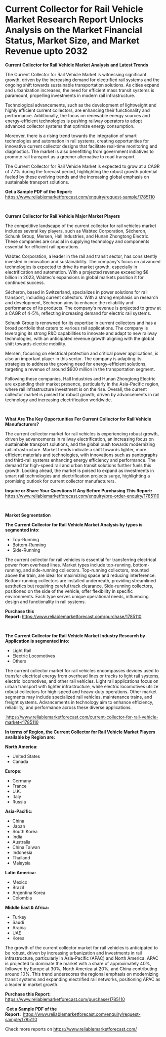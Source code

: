 <p><h1>Current Collector for Rail Vehicle Market Research Report Unlocks Analysis on the Market Financial Status, Market Size, and Market Revenue upto 2032</h1></p><p><strong>Current Collector for Rail Vehicle Market Analysis and Latest Trends</strong></p>
<p><p>The Current Collector for Rail Vehicle Market is witnessing significant growth, driven by the increasing demand for electrified rail systems and the ongoing shift towards sustainable transportation solutions. As cities expand and urbanization increases, the need for efficient mass transit systems is paramount, propelling investments in modern rail infrastructure. </p><p>Technological advancements, such as the development of lightweight and highly efficient current collectors, are enhancing their functionality and performance. Additionally, the focus on renewable energy sources and energy-efficient technologies is pushing railway operators to adopt advanced collector systems that optimize energy consumption.</p><p>Moreover, there is a rising trend towards the integration of smart technologies and automation in rail systems, creating opportunities for innovative current collector designs that facilitate real-time monitoring and diagnostics. The market is also benefitting from government initiatives to promote rail transport as a greener alternative to road transport.</p><p>The Current Collector for Rail Vehicle Market is expected to grow at a CAGR of 7.7% during the forecast period, highlighting the robust growth potential fueled by these evolving trends and the increasing global emphasis on sustainable transport solutions.</p></p>
<p><strong>Get a Sample PDF of the Report:&nbsp;</strong> <a href="https://www.reliablemarketforecast.com/enquiry/request-sample/1785110?utm_campaign=3539&utm_medium=2&utm_source=Github&utm_content=ia&utm_term=25032025&utm_id=current-collector-for-rail-vehicle">https://www.reliablemarketforecast.com/enquiry/request-sample/1785110</a></p>
<p>&nbsp;</p>
<p><strong>Current Collector for Rail Vehicle Major Market Players</strong></p>
<p><p>The competitive landscape of the current collector for rail vehicles market includes several key players, such as Wabtec Corporation, Sécheron, Schunk Group, Mersen, Hall Industries, and Hunan Zhongtong Electric. These companies are crucial in supplying technology and components essential for efficient rail operations.</p><p>Wabtec Corporation, a leader in the rail and transit sector, has consistently invested in innovation and sustainability. The company's focus on advanced technologies is expected to drive its market growth, especially in electrification and automation. With a projected revenue exceeding $8 billion in 2023, Wabtec's expansions in global markets position it for continued success.</p><p>Sécheron, based in Switzerland, specializes in power solutions for rail transport, including current collectors. With a strong emphasis on research and development, Sécheron aims to enhance the reliability and performance of its products. The company's revenue is projected to grow at a CAGR of 4-5%, reflecting increasing demand for electric rail systems.</p><p>Schunk Group is renowned for its expertise in current collectors and has a broad portfolio that caters to various rail applications. The company is leveraging its strong R&D capabilities to innovate and adapt to new railway technologies, with an anticipated revenue growth aligning with the global shift towards electric mobility.</p><p>Mersen, focusing on electrical protection and critical power applications, is also an important player in this sector. The company is adapting its strategies to address the growing need for energy-efficient solutions, targeting a revenue of around $900 million in the transportation segment.</p><p>Following these companies, Hall Industries and Hunan Zhongtong Electric are expanding their market presence, particularly in the Asia-Pacific region, where rail infrastructure investment is on the rise. Overall, the current collector market is poised for robust growth, driven by advancements in rail technology and increasing electrification worldwide.</p></p>
<p>&nbsp;</p>
<p><strong>What Are The Key Opportunities For Current Collector for Rail Vehicle Manufacturers?</strong></p>
<p><p>The current collector market for rail vehicles is experiencing robust growth, driven by advancements in railway electrification, an increasing focus on sustainable transport solutions, and the global push towards modernizing rail infrastructure. Market trends indicate a shift towards lighter, more efficient materials and technologies, with innovations such as pantographs and third-rail systems enhancing energy efficiency and performance. The demand for high-speed rail and urban transit solutions further fuels this growth. Looking ahead, the market is poised to expand as investments in smart rail technologies and electrification projects surge, highlighting a promising outlook for current collector manufacturers.</p></p>
<p><strong>Inquire or Share Your Questions If Any Before Purchasing This Report:</strong> <a href="https://www.reliablemarketforecast.com/enquiry/pre-order-enquiry/1785110?utm_campaign=3539&utm_medium=2&utm_source=Github&utm_content=ia&utm_term=25032025&utm_id=current-collector-for-rail-vehicle">https://www.reliablemarketforecast.com/enquiry/pre-order-enquiry/1785110</a></p>
<p>&nbsp;</p>
<p><strong>Market Segmentation</strong></p>
<p><strong>The Current Collector for Rail Vehicle Market Analysis by types is segmented into:</strong></p>
<p><ul><li>Top-Running</li><li>Bottom-Running</li><li>Side-Running</li></ul></p>
<p><p>The current collector for rail vehicles is essential for transferring electrical power from overhead lines. Market types include top-running, bottom-running, and side-running collectors. Top-running collectors, mounted above the train, are ideal for maximizing space and reducing interference. Bottom-running collectors are installed underneath, providing streamlined aesthetics but requiring careful track clearance. Side-running collectors, positioned on the side of the vehicle, offer flexibility in specific environments. Each type serves unique operational needs, influencing design and functionality in rail systems.</p></p>
<p><strong>Purchase this Report:&nbsp;</strong><a href="https://www.reliablemarketforecast.com/purchase/1785110?utm_campaign=3539&utm_medium=2&utm_source=Github&utm_content=ia&utm_term=25032025&utm_id=current-collector-for-rail-vehicle">https://www.reliablemarketforecast.com/purchase/1785110</a></p>
<p>&nbsp;</p>
<p><strong>The Current Collector for Rail Vehicle Market Industry Research by Application is segmented into:</strong></p>
<p><ul><li>Light Rail</li><li>Electric Locomotives</li><li>Others</li></ul></p>
<p><p>The current collector market for rail vehicles encompasses devices used to transfer electrical energy from overhead lines or tracks to light rail systems, electric locomotives, and other rail vehicles. Light rail applications focus on urban transport with lighter infrastructure, while electric locomotives utilize robust collectors for high-speed and heavy-duty operations. Other market segments may include specialized rail vehicles, maintenance trains, and freight systems. Advancements in technology aim to enhance efficiency, reliability, and performance across these diverse applications.</p></p>
<p><a href="https://www.reliablemarketforecast.com/current-collector-for-rail-vehicle-market-r1785110?utm_campaign=3539&utm_medium=2&utm_source=Github&utm_content=ia&utm_term=25032025&utm_id=current-collector-for-rail-vehicle">&nbsp;https://www.reliablemarketforecast.com/current-collector-for-rail-vehicle-market-r1785110</a></p>
<p><strong>In terms of Region, the Current Collector for Rail Vehicle Market Players available by Region are:</strong></p>
<p>
    <p> <strong> North America: </strong>
        <ul>
            <li>United States</li>
            <li>Canada</li>
        </ul>
        </p> 
    <p> <strong> Europe: </strong>
        <ul>
            <li>Germany</li>
            <li>France</li>
            <li>U.K.</li>
            <li>Italy</li>
            <li>Russia</li>
        </ul>
        </p> 
    <p> <strong> Asia-Pacific: </strong>
        <ul>
            <li>China</li>
            <li>Japan</li>
            <li>South Korea</li>
            <li>India</li>
            <li>Australia</li>
            <li>China Taiwan</li>
            <li>Indonesia</li>
            <li>Thailand</li>
            <li>Malaysia</li>
        </ul>
        </p> 
    <p> <strong> Latin America: </strong>
        <ul>
            <li>Mexico</li>
            <li>Brazil</li>
            <li>Argentina Korea</li>
            <li>Colombia</li>
        </ul>
        </p> 
    <p> <strong> Middle East & Africa: </strong>
        <ul>
            <li>Turkey</li>
            <li>Saudi</li>
            <li>Arabia</li>
            <li>UAE</li>
            <li>Korea</li>
        </ul>
    </p>
    </p>
<p><p>The growth of the current collector market for rail vehicles is anticipated to be robust, driven by increasing urbanization and investments in rail infrastructure, particularly in Asia-Pacific (APAC) and North America. APAC is projected to dominate the market with a share of approximately 40%, followed by Europe at 30%, North America at 20%, and China contributing around 10%. This trend underscores the regional emphasis on modernizing transit systems and expanding electrified rail networks, positioning APAC as a leader in market growth.</p></p>
<p><strong>Purchase this Report: </strong><a href="https://www.reliablemarketforecast.com/purchase/1785110?utm_campaign=3539&utm_medium=2&utm_source=Github&utm_content=ia&utm_term=25032025&utm_id=current-collector-for-rail-vehicle">https://www.reliablemarketforecast.com/purchase/1785110</a></p>
<p>&nbsp;<strong>Get a Sample PDF of the Report:&nbsp;&nbsp;</strong><a href="https://www.reliablemarketforecast.com/enquiry/request-sample/1785110?utm_campaign=3539&utm_medium=2&utm_source=Github&utm_content=ia&utm_term=25032025&utm_id=current-collector-for-rail-vehicle">https://www.reliablemarketforecast.com/enquiry/request-sample/1785110</a></p>
<p><strong></strong></p>
<p>Check more reports on <a href="https://www.reliablemarketforecast.com/?utm_campaign=3539&utm_medium=2&utm_source=Github&utm_content=ia&utm_term=25032025&utm_id=current-collector-for-rail-vehicle">https://www.reliablemarketforecast.com/</a></p>